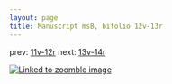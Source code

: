 ```yaml
---
layout: page
title: Manuscript msB, bifolio 12v-13r
---
```


prev: [11v-12r](../11v-12r/) next: [13v-14r](../13v-14r/)



[![Linked to zoomble image](http://www.homermultitext.org/iipsrv?IIIF=/project/homer/pyramidal/deepzoom/hmt/vbbifolio/v1/vb_12v_13r.tif/full/2000,/0/default.jpg)](http://www.homermultitext.org/ict2/?urn=urn:cite2:hmt:vbbifolio.v1:vb_12v_13r)

